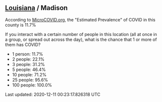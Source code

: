 
## [Louisiana](/united-states/louisiana) / Madison

According to [MicroCOVID.org](http://microcovid.org),
the "Estimated Prevalence" of COVID in this county is 11.7%

If you interact with a certain number of people in this location
(all at once in a group, or spread out across the day), what is the chance that
1 or more of them has COVID?

- 1 person: 11.7%
- 2 people: 22.1%
- 3 people: 31.2%
- 5 people: 46.4%
- 10 people: 71.2%
- 25 people: 95.6%
- 100 people: 100.0%

Last updated: 2020-12-11 00:23:17.826318 UTC
